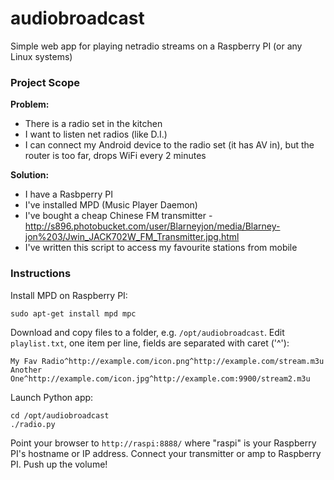 # audiobroadcast
Simple web app for playing netradio streams on a Raspberry PI (or any Linux systems)

### Project Scope ###

**Problem:** 
- There is a radio set in the kitchen
- I want to listen net radios (like D.I.)
- I can connect my Android device to the radio set (it has AV in), but the router is too far, drops WiFi every 2 minutes

**Solution:**
- I have a Rasbperry PI
- I've installed MPD (Music Player Daemon)
- I've bought a cheap Chinese FM transmitter - http://s896.photobucket.com/user/Blarneyjon/media/Blarney-jon%203/Jwin_JACK702W_FM_Transmitter.jpg.html
- I've written this script to access my favourite stations from mobile

### Instructions ###

Install MPD on Raspberry PI:
```
sudo apt-get install mpd mpc
```

Download and copy files to a folder, e.g. `/opt/audiobroadcast`. Edit `playlist.txt`, one item per line, fields are separated with caret ('^'):
```
My Fav Radio^http://example.com/icon.png^http://example.com/stream.m3u
Another One^http://example.com/icon.jpg^http://example.com:9900/stream2.m3u
```

Launch Python app:
```
cd /opt/audiobroadcast
./radio.py
```

Point your browser to `http://raspi:8888/` where "raspi" is your Raspberry PI's hostname or IP address. Connect your transmitter or amp to Raspberry PI. Push up the volume!
